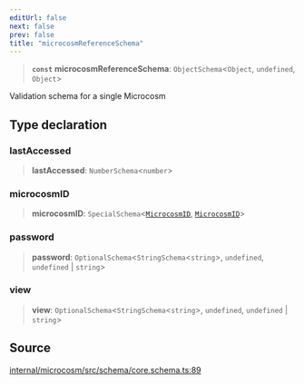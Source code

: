 ```yaml
---
editUrl: false
next: false
prev: false
title: "microcosmReferenceSchema"
---
```


> **`const`** **microcosmReferenceSchema**: `ObjectSchema`\<`Object`, `undefined`, `Object`\>

Validation schema for a single Microcosm

## Type declaration

### lastAccessed

> **lastAccessed**: `NumberSchema`\<`number`\>

### microcosmID

> **microcosmID**: `SpecialSchema`\<[`MicrocosmID`](../type-aliases/MicrocosmID.md), [`MicrocosmID`](../type-aliases/MicrocosmID.md)\>

### password

> **password**: `OptionalSchema`\<`StringSchema`\<`string`\>, `undefined`, `undefined` \| `string`\>

### view

> **view**: `OptionalSchema`\<`StringSchema`\<`string`\>, `undefined`, `undefined` \| `string`\>

## Source

[internal/microcosm/src/schema/core.schema.ts:89](https://github.com/nodenogg-in/alpha-p2p/blob/a4d5eff/internal/microcosm/src/schema/core.schema.ts#L89)
